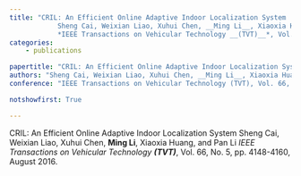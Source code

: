 ```yaml
---
title: "CRIL: An Efficient Online Adaptive Indoor Localization System 
            Sheng Cai, Weixian Liao, Xuhui Chen, __Ming Li__, Xiaoxia Huang, and Pan Li 
            *IEEE Transactions on Vehicular Technology __(TVT)__*, Vol. 66, No. 5, pp. 4148-4160, August 2016."
categories:
    - publications

papertitle: "CRIL: An Efficient Online Adaptive Indoor Localization System"
authors: "Sheng Cai, Weixian Liao, Xuhui Chen, __Ming Li__, Xiaoxia Huang, and Pan Li"
conference: "IEEE Transactions on Vehicular Technology (TVT), Vol. 66, No. 5, pp. 4148-4160, August 2016."

notshowfirst: True

---
```

CRIL: An Efficient Online Adaptive Indoor Localization System 
            Sheng Cai, Weixian Liao, Xuhui Chen, __Ming Li__, Xiaoxia Huang, and Pan Li 
            *IEEE Transactions on Vehicular Technology __(TVT)__*, Vol. 66, No. 5, pp. 4148-4160, August 2016.


